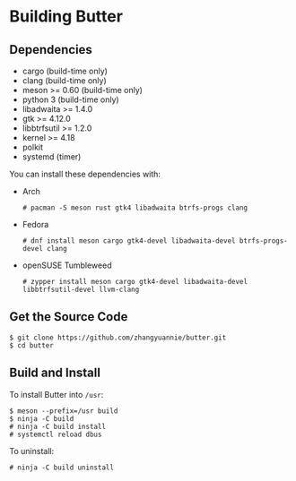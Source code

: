# Building Butter

## Dependencies

- cargo (build-time only)
- clang (build-time only)
- meson >= 0.60 (build-time only)
- python 3 (build-time only)
- libadwaita >= 1.4.0
- gtk >= 4.12.0
- libbtrfsutil >= 1.2.0
- kernel >= 4.18
- polkit
- systemd (timer)

You can install these dependencies with:

- Arch

  ```
  # pacman -S meson rust gtk4 libadwaita btrfs-progs clang
  ```

- Fedora

  ```
  # dnf install meson cargo gtk4-devel libadwaita-devel btrfs-progs-devel clang
  ```

- openSUSE Tumbleweed

  ```
  # zypper install meson cargo gtk4-devel libadwaita-devel libbtrfsutil-devel llvm-clang
  ```

## Get the Source Code

```
$ git clone https://github.com/zhangyuannie/butter.git
$ cd butter
```

## Build and Install

To install Butter into `/usr`:

```
$ meson --prefix=/usr build
$ ninja -C build
# ninja -C build install
# systemctl reload dbus
```

To uninstall:

```
# ninja -C build uninstall
```
